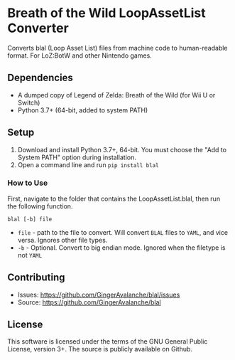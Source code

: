 # Breath of the Wild LoopAssetList Converter
Converts blal (Loop Asset List) files from machine code to human-readable format. For LoZ:BotW and other Nintendo games.

## Dependencies
* A dumped copy of Legend of Zelda: Breath of the Wild (for Wii U or Switch)
* Python 3.7+ (64-bit, added to system PATH)

## Setup
1. Download and install Python 3.7+, 64-bit. You must choose the "Add to System PATH" option during installation.
2. Open a command line and run `pip install blal`

### How to Use
First, navigate to the folder that contains the LoopAssetList.blal, then run the following function.

```blal [-b] file```
* `file` - path to the file to convert. Will convert `BLAL` files to `YAML`, and vice versa. Ignores other file types.
* `-b` - Optional. Convert to big endian mode. Ignored when the filetype is not `YAML`

## Contributing
* Issues: https://github.com/GingerAvalanche/blal/issues
* Source: https://github.com/GingerAvalanche/blal

## License
This software is licensed under the terms of the GNU General Public License, version 3+. The source is publicly available on Github.
